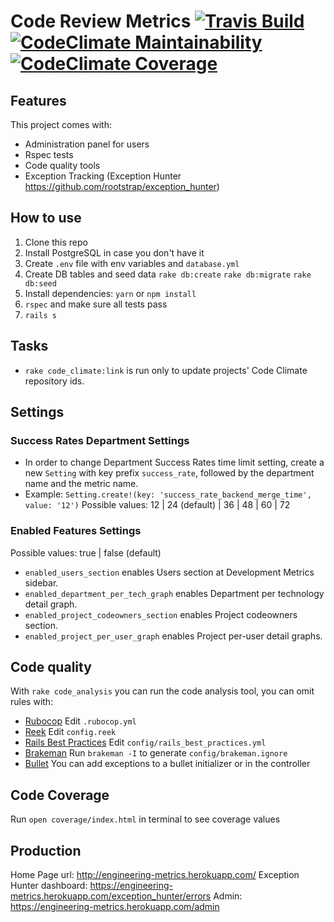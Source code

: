 Code Review Metrics   [![Travis Build](https://travis-ci.com/rootstrap/rs-code-review-metrics.svg?branch=develop)](https://travis-ci.com/rootstrap/rs-code-review-metrics) [![CodeClimate Maintainability](https://api.codeclimate.com/v1/badges/bc6808c1200913bcb29c/maintainability)](https://codeclimate.com/github/rootstrap/rs-code-review-metrics/maintainability) [![CodeClimate Coverage](https://api.codeclimate.com/v1/badges/bc6808c1200913bcb29c/test_coverage)](https://codeclimate.com/github/rootstrap/rs-code-review-metrics/test_coverage)
=========

## Features

This project comes with:
- Administration panel for users
- Rspec tests
- Code quality tools
- Exception Tracking (Exception Hunter https://github.com/rootstrap/exception_hunter)

## How to use

1. Clone this repo
1. Install PostgreSQL in case you don't have it
1. Create `.env` file with env variables and `database.yml`
1. Create DB tables and seed data `rake db:create` `rake db:migrate` `rake db:seed`
1. Install dependencies: `yarn` or `npm install`
1. `rspec` and make sure all tests pass
1. `rails s`

## Tasks
- `rake code_climate:link` is run only to update projects' Code Climate repository ids.

## Settings

### Success Rates Department Settings

- In order to change Department Success Rates time limit setting, create a new `Setting` with key prefix `success_rate`, followed by the department name and the metric name.
- Example: `Setting.create!(key: 'success_rate_backend_merge_time', value: '12')`
Possible values: 12 | 24 (default) | 36 | 48 | 60 | 72

### Enabled Features Settings
Possible values: true | false (default)

- `enabled_users_section` enables Users section at Development Metrics sidebar.
- `enabled_department_per_tech_graph` enables Department per technology detail graph.
- `enabled_project_codeowners_section` enables Project codeowners section.
- `enabled_project_per_user_graph` enables Project per-user detail graphs.

## Code quality

With `rake code_analysis` you can run the code analysis tool, you can omit rules with:

- [Rubocop](https://github.com/bbatsov/rubocop/blob/master/config/default.yml) Edit `.rubocop.yml`
- [Reek](https://github.com/troessner/reek#configuration-file) Edit `config.reek`
- [Rails Best Practices](https://github.com/flyerhzm/rails_best_practices#custom-configuration) Edit `config/rails_best_practices.yml`
- [Brakeman](https://github.com/presidentbeef/brakeman) Run `brakeman -I` to generate `config/brakeman.ignore`
- [Bullet](https://github.com/flyerhzm/bullet#whitelist) You can add exceptions to a bullet initializer or in the controller

## Code Coverage
Run `open coverage/index.html` in terminal to see coverage values

## Production

Home Page url: http://engineering-metrics.herokuapp.com/
Exception Hunter dashboard: https://engineering-metrics.herokuapp.com/exception_hunter/errors
Admin: https://engineering-metrics.herokuapp.com/admin
